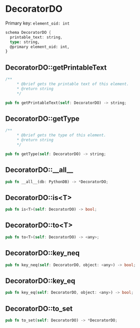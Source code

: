 # DecoratorDO

Primary key: `element_oid: int`

```rust
schema DecoratorDO {
  printable_text: string,
  type: string,
  @primary element_oid: int,
}
```
## DecoratorDO::getPrintableText

```rust
/**
     * @brief gets the printable text of this element.
     * @return string
     */
```
```rust
pub fn getPrintableText(self: DecoratorDO) -> string;
```
## DecoratorDO::getType

```rust
/**
     * @brief gets the type of this element.
     * @return string
     */
```
```rust
pub fn getType(self: DecoratorDO) -> string;
```
## DecoratorDO::\_\_all\_\_

```rust
pub fn __all__(db: PythonDB) -> *DecoratorDO;
```
## DecoratorDO::is\<T\>

```rust
pub fn is<T>(self: DecoratorDO) -> bool;
```
## DecoratorDO::to\<T\>

```rust
pub fn to<T>(self: DecoratorDO) -> <any>;
```
## DecoratorDO::key\_neq

```rust
pub fn key_neq(self: DecoratorDO, object: <any>) -> bool;
```
## DecoratorDO::key\_eq

```rust
pub fn key_eq(self: DecoratorDO, object: <any>) -> bool;
```
## DecoratorDO::to\_set

```rust
pub fn to_set(self: DecoratorDO) -> *DecoratorDO;
```
